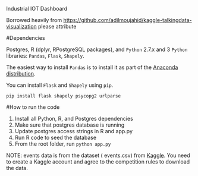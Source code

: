 Industrial IOT Dashboard

Borrowed heavily from https://github.com/adilmoujahid/kaggle-talkingdata-visualization please attribute

#Dependencies

Postgres, R (dplyr, RPostgreSQL packages), and  ```Python``` 2.7.x and 3 ```Python``` libraries: ```Pandas```, ```Flask```, ```Shapely```.

The easiest way to install ```Pandas``` is to install it as part of the [Anaconda distribution](https://www.continuum.io/downloads).

You can install ```Flask``` and ```Shapely``` using ```pip```.

```
pip install flask shapely psycopg2 urlparse
```

#How to run the code

1. Install all Python, R, and Postgres dependencies
2. Make sure that postgres database is running 
3. Update postgres access strings in R and app.py
4. Run R code to seed the database
5. From the root folder, run ```python app.py```


NOTE: events data is from the dataset ( events.csv) from [Kaggle](https://www.kaggle.com/c/talkingdata-mobile-user-demographics/data). You need to create a Kaggle account and agree to the competition rules to download the data.


